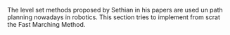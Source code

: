 The level set methods proposed by Sethian in his papers are used un path planning nowadays in robotics. This section tries to implement from scrat the Fast Marching Method.
